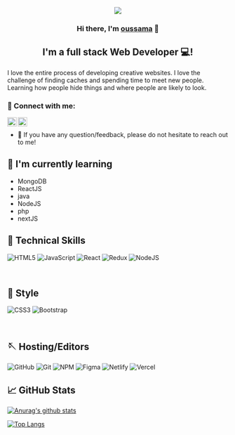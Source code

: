 <p align="center">
  <a href="https://www.linkedin.com/in/oussama-ayadi1/" target="_blank" rel="noreferrer"><img src="https://miro.medium.com/max/1100/1*f7amiYtprzEHCyWTAiGjJg.jpeg"></a>
</p>

<h3 align="center">
Hi there, I'm <a href="https://www.linkedin.com/in/oussama-ayadi1/" target="_blank" rel="noreferrer">oussama</a> 👋
</h3>

<h2 align="center">
I'm a full stack Web Developer 💻!
</h2> 

I love the entire process of developing creative websites. I love the challenge of finding caches and spending time to meet new people. Learning how people hide things and where people are likely to look.

### 🤝 Connect with me:

<a target="_blank" href="https://www.linkedin.com/in/oussama-ayadi1/"><img align="left" src="https://raw.githubusercontent.com/yushi1007/yushi1007/main/images/linkedin.svg" alt="oussama
  | LinkedIn" width="21px"/></a>
<a target="_blank"  href="https://www.instagram.com/hv.ew/"><img align="left" src="https://raw.githubusercontent.com/yushi1007/yushi1007/main/images/instagram.svg" alt="oussama | Instagram" width="21px"/></a>
</br>
- 💬 If you have any question/feedback, please do not hesitate to reach out to me!
<!-- 
## 🔭 I'm currently working on

- My old projects
- E-Commerce Website (React, MongoDB, NodeJS)
- Improving my Portfolio Website
- MERN stack -->

## 🌱 I'm currently learning

- MongoDB
- ReactJS
- java
- NodeJS
- php
- nextJS

## 💼 Technical Skills

![HTML5](https://img.shields.io/badge/html5-%23E34F26.svg?style=for-the-badge&logo=html5&logoColor=white)
![JavaScript](https://img.shields.io/badge/javascript-%23323330.svg?style=for-the-badge&logo=javascript&logoColor=%23F7DF1E)
![React](https://img.shields.io/badge/react-%2320232a.svg?style=for-the-badge&logo=react&logoColor=%2361DAFB)
![Redux](https://img.shields.io/badge/redux-%23593d88.svg?style=for-the-badge&logo=redux&logoColor=white)
![NodeJS](https://img.shields.io/badge/node.js-6DA55F?style=for-the-badge&logo=node.js&logoColor=white)


</br>

## 🎨 Style
![CSS3](https://img.shields.io/badge/css3-%231572B6.svg?style=for-the-badge&logo=css3&logoColor=white)
![Bootstrap](https://img.shields.io/badge/bootstrap-%23563D7C.svg?style=for-the-badge&logo=bootstrap&logoColor=white)



</br>

## 🪡 Hosting/Editors
![GitHub](https://img.shields.io/badge/github-%23121011.svg?style=for-the-badge&logo=github&logoColor=white)
![Git](https://img.shields.io/badge/git-%23F05033.svg?style=for-the-badge&logo=git&logoColor=white)
![NPM](https://img.shields.io/badge/NPM-%23000000.svg?style=for-the-badge&logo=npm&logoColor=white)
![Figma](https://img.shields.io/badge/figma-%23F24E1E.svg?style=for-the-badge&logo=figma&logoColor=white)
![Netlify](https://img.shields.io/badge/netlify-%23000000.svg?style=for-the-badge&logo=netlify&logoColor=#00C7B7)
![Vercel](https://img.shields.io/badge/vercel-%23000000.svg?style=for-the-badge&logo=vercel&logoColor=white)

<!-- ## 📝 Latest Blog Posts

- [Tips for SASS learnenrs](https://www.linkedin.com/feed/update/urn:li:activity:6899439242078949376/)
- [Building Landing Page Experience](https://www.linkedin.com/feed/update/urn:li:activity:6897151291437445120/)
- [Portfolio Website](https://www.linkedin.com/feed/update/urn:li:activity:6894389172321210369/) -->

## 📈 GitHub Stats 

[![Anurag's github stats](https://github-readme-stats.vercel.app/api?username=ayadi1)](https://github.com/ayadi1)

[![Top Langs](https://github-readme-stats.vercel.app/api/top-langs/?username=ayadi1&layout=compact)](https://github.com/ayadi1)

